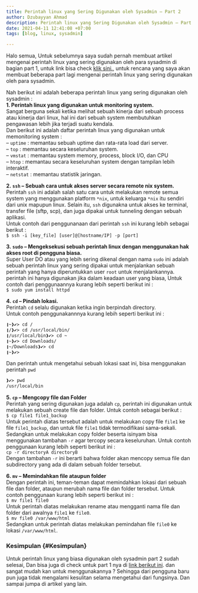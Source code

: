 ```yaml
---
title: Perintah linux yang Sering Digunakan oleh Sysadmin – Part 2
author: Dzubayyan Ahmad
description: Perintah linux yang Sering Digunakan oleh Sysadmin – Part 2
date: 2021-04-11 12:41:08 +07:00
tags: [blog, linux, sysadmin]

---
```

Halo semua, Untuk sebelumnya saya sudah pernah membuat artikel mengenai perintah linux yang sering digunakan oleh para sysadmin di bagian part 1, untuk link bisa check <a href="https://tulisan.masdzub.com/perintah-linux-yang-sering-digunakan-oleh-sysadmin-part-1.aspx" target="_blank" rel="noreferrer noopener">klik sini.</a>, untuk rencana yang saya akan membuat beberapa part lagi mengenai perintah linux yang sering digunakan oleh para sysadmin.

Nah berikut ini adalah beberapa perintah linux yang sering digunakan oleh sysadmin :  
**1. Perintah linux yang digunakan untuk monitoring system.**  
Sangat berguna sekali ketika melihat sebuah kinerja dari sebuah process atau kinerja dari linux, hal ini dari sebuah system membutuhkan pengawasan lebih jika terjadi suatu kendala.  
Dan berikut ini adalah daftar perintah linux yang digunakan untuk memonitoring system :  
&#8211; `uptime` : memantau sebuah uptime dan rata-rata load dari server.  
&#8211; `top` : memantau secara keseluruhan system.  
&#8211; `vmstat` : memantau system memory, process, block I/O, dan CPU  
&#8211; `htop` : memantau secara keseluruhan system dengan tampilan lebih interaktif.  
&#8211; `netstat` : memantau statistik jaringan.

**2. `ssh` &#8211; Sebuah cara untuk akses server secara remote nix system.**  
Perintah `ssh` ini adalah salah satu cara untuk melakukan remote semua system yang menggunakan platform `*nix`, untuk keluarga `*nix` itu sendiri dari unix mapupun linux. Selain itu, `ssh` digunakna untuk akses ke terminal, transfer file (sftp, scp), dan juga dipakai untuk tunneling dengan sebuah aplikasi.  
Untuk contoh dari penggunanaan dari perintah `ssh` ini kurang lebih sebagai berikut :  
`$ ssh -i [key_file] [user]@[hostname/IP] -p [port]`

**3. `sudo` &#8211; Mengeksekusi sebuah perintah linux dengan menggunakan hak akses root di pengguna biasa.**  
Super User DO atau yang lebih sering dikenal dengan nama `sudo` ini adalah sebuah perintah linux yang sering dipakai untuk menjalankan sebuah perintah yang hanya diperuntukkan user `root` untuk menjalankannya. perintah ini hanya digunakan jika dalam keadaan user yang biasa, Untuk contoh dari penggunaannya kurang lebih seperti berikut ini :  
`$ sudo yum install httpd`

**4. `cd` &#8211; Pindah lokasi.**  
Perintah `cd` selalu digunakan ketika ingin berpindah directory.  
Untuk contoh penggunakannnya kurang lebih seperti berikut ini :

```bash
❙~❱✔≻ cd /
❙/❱✔≻ cd /usr/local/bin/
❙/usr/local/bin❱✔≻ cd ~
❙~❱✔≻ cd Downloads/
❙~/Downloads❱✔≻ cd 
❙~❱✔≻ 
```

Dan perintah untuk mengetahui sebuah lokasi saat ini, bisa menggunakan perintah `pwd`

```bash
❱✔≻ pwd
/usr/local/bin
```

**5. `cp` &#8211; Mengcopy file dan Folder**  
Perintah yang sering digunakan juga adalah `cp`, perintah ini digunakan untuk melakukan sebuah create file dan folder. Untuk contoh sebagai berikut :  
`$ cp file1 file1_backup`  
Untuk perintah diatas tersebut adalah untuk melakukan copy file `file1` ke file `file1_backup`, dan untuk file `file1` tidak termodifikasi sama-sekali.  
Sedangkan untuk melakukan copy folder beserta isinyam bisa menggunakan tambahan `-r` agar tercopy secara keseluruhan. Untuk contoh penggunaan kurang lebih seperti berikut ini :  
`cp -r directoryA directoryB`  
Dengan tambahan `-r` ini berarti bahwa folder akan mencopy semua file dan subdirectory yang ada di dalam sebuah folder tersebut.

**6. `mv` &#8211; Memindahkan file ataupun folder**  
Dengan perintah ini, teman-teman dapat memindahkan lokasi dari sebuah file dan folder, ataupun merubah nama file dan folder tersebut. Untuk contoh penggunaan kurang lebih seperti berikut ini :  
`$ mv file1 file0`  
Untuk perintah diatas melakukan rename atau mengganti nama file dan folder dari awalnya `file1` ke `file0`.  
`$ mv file0 /var/www/html`  
Sedangkan untuk perintah diatas melakukan pemindahan file `file0` ke lokasi `/var/www/html`.

### Kesimpulan {#Kesimpulan}

Untuk perintah linux yang biasa digunakan oleh sysadmin part 2 sudah selesai, Dan bisa juga di check untuk part 1 nya di <a href="https://tulisan.masdzub.com/perintah-linux-yang-sering-digunakan-oleh-sysadmin-part-1.aspx" target="_blank" rel="noreferrer noopener">link berikut ini</a>. dan sangat mudah kan untuk menggunakannya ? Sehingga dari pengguna baru pun juga tidak mengalami kesulitan selama mengetahui dari fungsinya. Dan sampai jumpa di artikel yang lain.